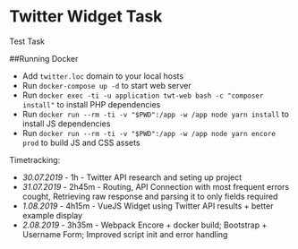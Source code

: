 # Twitter Widget Task
Test Task

##Running Docker
* Add `twitter.loc` domain to your local hosts
* Run `docker-compose up -d` to start web server  
* Run `docker exec -ti -u application twt-web bash -c "composer install"` to install PHP dependencies
* Run `docker run --rm -ti -v "$PWD":/app -w /app node yarn install` to install JS dependencies
* Run `docker run --rm -ti -v "$PWD":/app -w /app node yarn encore prod` to build JS and CSS assets

Timetracking:
* _30.07.2019_ - 1h - Twitter API research and seting up project
* _31.07.2019_ - 2h45m - Routing, API Connection with most frequent errors cought, Retrieving raw response and parsing it to only fields required
* _1.08.2019_ - 4h15m - VueJS Widget using Twitter API results + better example display
* _2.08.2019_ - 3h35m - Webpack Encore + docker build; Bootstrap + Username Form; Improved script init and error handling